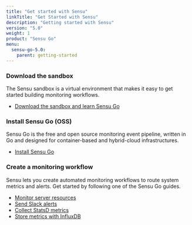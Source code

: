 ```yaml
---
title: "Get started with Sensu"
linkTitle: "Get Started with Sensu"
description: "Getting started with Sensu"
version: "5.0"
weight: 1
product: "Sensu Go"
menu:
  sensu-go-5.0:
    parent: getting-started
---
```


### Download the sandbox

The Sensu sandbox is a virtual environment that makes it easy to get started building monitoring workflows.

- [Download the sandbox and learn Sensu Go][1]

### Install Sensu Go (OSS)

Sensu Go is the free and open source monitoring event pipeline, written in Go and designed for container-based and hybrid-cloud infrastructures.

- [Install Sensu Go][2]

### Create a monitoring workflow

Sensu lets you create automated monitoring workflows to route system metrics and alerts.
Get started by following one of the Sensu Go guides.

- [Monitor server resources][3]
- [Send Slack alerts][4]
- [Collect StatsD metrics][5]
- [Store metrics with InfluxDB][6]

[1]: https://github.com/sensu/sandbox/tree/master/sensu-go/core
[2]: ../../installation/install-sensu
[3]: ../../guides/monitor-server-resources
[4]: ../../guides/send-slack-alerts
[5]: ../../guides/aggregate-metrics-statsd
[6]: ../../guides/influx-db-metric-handler

